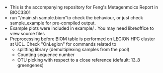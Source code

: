 * This is the accompanying repository for Feng's Metagenmoics Report in BIOC3301
* run "/main.sh sample.biom"to check the behaviour, or just check sample_example for pre-compiled output.
* Example plots were included in example/ . You may need libreoffice to view source files
* Preprocessing before BIOM table is performed on LEGION HPC cluster at UCL. Check "OnLegion" for commands related to
	* splitting library (demultiplexing samples from the pool)
	* Counting sequence number
	* OTU picking with respect to a close reference (default: 13_8 greengenes)